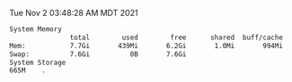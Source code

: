 Tue Nov  2 03:48:28 AM MDT 2021
```bash
System Memory
               total        used        free      shared  buff/cache   available
Mem:           7.7Gi       439Mi       6.2Gi       1.0Mi       994Mi       7.0Gi
Swap:          7.6Gi          0B       7.6Gi
System Storage
665M	.
```
